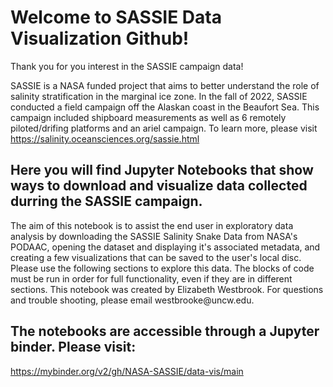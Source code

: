 # Welcome to SASSIE Data Visualization Github! 

<p>Thank you for you interest in the SASSIE campaign data!</p>
    <p>SASSIE is a NASA funded project that aims to better understand the role of salinity stratification in the marginal ice zone. In the fall of 2022, SASSIE conducted a field campaign off the Alaskan coast in the Beaufort Sea. This campaign included shipboard measurements as well as 6 remotely piloted/drifing platforms and an ariel campaign. To learn more, please visit <a href="https://salinity.oceansciences.org/sassie.html">https://salinity.oceansciences.org/sassie.html</a></p>

## Here you will find Jupyter Notebooks that show ways to download and visualize data collected durring the SASSIE campaign. 
 <p>The aim of this notebook is to assist the end user in exploratory data analysis by downloading the SASSIE Salinity Snake Data from NASA's PODAAC, opening the dataset and displaying it's associated metadata, and creating a few visualizations that can be saved to the user's local disc. Please use the following sections to explore this data. The blocks of code must be run in order for full functionality, even if they are in different sections. This notebook was created by Elizabeth Westbrook. For questions and trouble shooting, please email westbrooke@uncw.edu.</p>

## The notebooks are accessible through a Jupyter binder. Please visit: 

<a href = "https://mybinder.org/v2/gh/NASA-SASSIE/data-vis/main">https://mybinder.org/v2/gh/NASA-SASSIE/data-vis/main</a>

